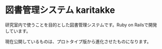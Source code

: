 # 図書管理システム karitakke
研究室内で使うことを目的とした図書管理システムです。Ruby on Railsで開発しています。

現在公開しているものは、プロトタイプ版から進化させたものになります。
